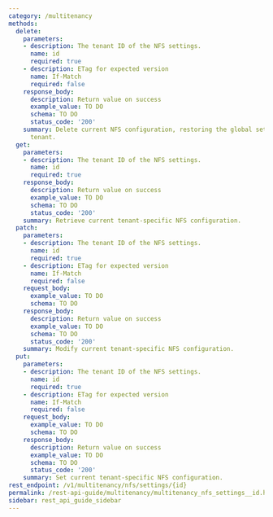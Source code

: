 ```yaml
---
category: /multitenancy
methods:
  delete:
    parameters:
    - description: The tenant ID of the NFS settings.
      name: id
      required: true
    - description: ETag for expected version
      name: If-Match
      required: false
    response_body:
      description: Return value on success
      example_value: TO DO
      schema: TO DO
      status_code: '200'
    summary: Delete current NFS configuration, restoring the global settings for this
      tenant.
  get:
    parameters:
    - description: The tenant ID of the NFS settings.
      name: id
      required: true
    response_body:
      description: Return value on success
      example_value: TO DO
      schema: TO DO
      status_code: '200'
    summary: Retrieve current tenant-specific NFS configuration.
  patch:
    parameters:
    - description: The tenant ID of the NFS settings.
      name: id
      required: true
    - description: ETag for expected version
      name: If-Match
      required: false
    request_body:
      example_value: TO DO
      schema: TO DO
    response_body:
      description: Return value on success
      example_value: TO DO
      schema: TO DO
      status_code: '200'
    summary: Modify current tenant-specific NFS configuration.
  put:
    parameters:
    - description: The tenant ID of the NFS settings.
      name: id
      required: true
    - description: ETag for expected version
      name: If-Match
      required: false
    request_body:
      example_value: TO DO
      schema: TO DO
    response_body:
      description: Return value on success
      example_value: TO DO
      schema: TO DO
      status_code: '200'
    summary: Set current tenant-specific NFS configuration.
rest_endpoint: /v1/multitenancy/nfs/settings/{id}
permalink: /rest-api-guide/multitenancy/multitenancy_nfs_settings__id.html
sidebar: rest_api_guide_sidebar
---
```

